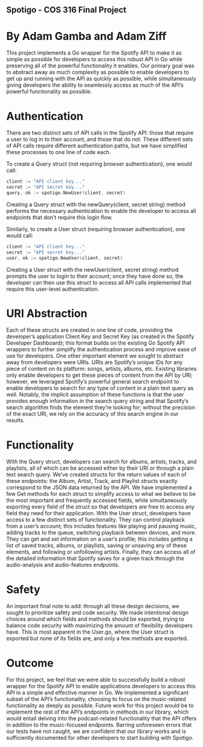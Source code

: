 ## Spotigo - COS 316 Final Project

# By Adam Gamba and Adam Ziff

This project implements a Go wrapper for the Spotify API to make it as
simple as possible for developers to access this robust API in Go while
preserving all of the powerful functionality it enables. Our primary
goal was to abstract away as much complexity as possible to enable
developers to get up and running with the API as quickly as possible,
while simultaneously giving developers the ability to seamlessly access
as much of the API’s powerful functionality as possible.

# Authentication

There are two distinct sets of API calls in the Spotify API: those that
require a user to log in to their account, and those that do not. These
different sets of API calls require different authentication paths, but
we have simplified these processes to one line of code each.

To create a Query struct (not requiring browser authentication), one
would call:

```go
client := "API client key..."
secret := "API secret key..."
query, ok := spotigo.NewUser(client, secret)
```

Creating a Query struct with the newQuery(client, secret string) method
performs the necessary authentication to enable the developer to access
all endpoints that don’t require this login flow.

Similarly, to create a User struct (requiring browser authentication),
one would call:

```go
client := "API client key..."
secret := "API secret key..."
user, ok := spotigo.NewUser(client, secret)
```

Creating a User struct with the newUser(client, secret string) method
prompts the user to login to their account; once they have done so, the
developer can then use this struct to access all API calls implemented
that require this user-level authentication.

# URI Abstraction

Each of these structs are created in one line of code, providing the
developer’s application Client Key and Secret Key (as created in the
Spotify Developer Dashboard); this format builds on the existing Go
Spotify API wrappers to further simplify the authentication process and
improve ease of use for developers. One other important element we
sought to abstract away from developers were URIs. URIs are Spotify’s
unique IDs for any piece of content on its platform: songs, artists,
albums, etc. Existing libraries only enable developers to get these
pieces of content from the API by URI; however, we leveraged Spotify’s
powerful general search endpoint to enable developers to search for any
type of content in a plain text query as well. Notably, the implicit
assumption of these functions is that the user provides enough
information in the search query string and that Spotify’s search
algorithm finds the element they’re looking for; without the precision
of the exact URI, we rely on the accuracy of this search engine in our
results.

# Functionality

With the Query struct, developers can search for albums, artists,
tracks, and playlists, all of which can be accessed either by their URI
or through a plain text search query. We’ve created structs for the
return values of each of these endpoints: the Album, Artist, Track, and
Playlist structs exactly correspond to the JSON data returned by the
API. We have implemented a few Get methods for each struct to simplify
access to what we believe to be the most important and frequently
accessed fields, while simultaneously exporting every field of the
struct so that developers are free to access any field they need for
their application. With the User struct, developers have access to a few
distinct sets of functionality. They can control playback from a user’s
account; this includes features like playing and pausing music, adding
tracks to the queue, switching playback between devices, and more. They
can get and set information on a user’s profile; this includes getting a
list of saved tracks, albums, or playlists, saving or unsaving any of
these elements, and following or unfollowing artists. Finally, they can
access all of the detailed information that Spotify saves for a given
track through the audio-analysis and audio-features endpoints.

# Safety

An important final note to add: through all these design decisions, we
sought to prioritize safety and code security. We made intentional
design choices around which fields and methods should be exported,
trying to balance code security with maximizing the amount of
flexibility developers have. This is most apparent in the User.go, where
the User struct is exported but none of its fields are, and only a few
methods are exported.

# Outcome

For this project, we feel that we were able to successfully build a
robust wrapper for the Spotify API to enable applications developers to
access this API in a simple and effective manner in Go. We implemented a
significant subset of the API’s functionality, choosing to focus on the
music-related functionality as deeply as possible. Future work for this
project would be to implement the rest of the API’s endpoints in methods
in our library, which would entail delving into the podcast-related
functionality that the API offers in addition to the music-focused
endpoints. Barring unforeseen errors that our tests have not caught, we
are confident that our library works and is sufficiently documented for
other developers to start building with Spotigo.
